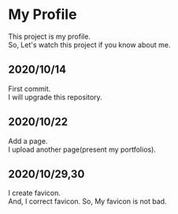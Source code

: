 <h1>My Profile</h1>
This project is my profile.<br>
So, Let's watch this project if you know about me.
<h2>2020/10/14</h2>
First commit.<br>
I will upgrade this repository.
<h2>2020/10/22</h2>
Add a page.<br>
I upload another page(present my portfolios).
<h2>2020/10/29,30</h2>
I create favicon.<br>
And, I correct favicon. So, My favicon is not bad.